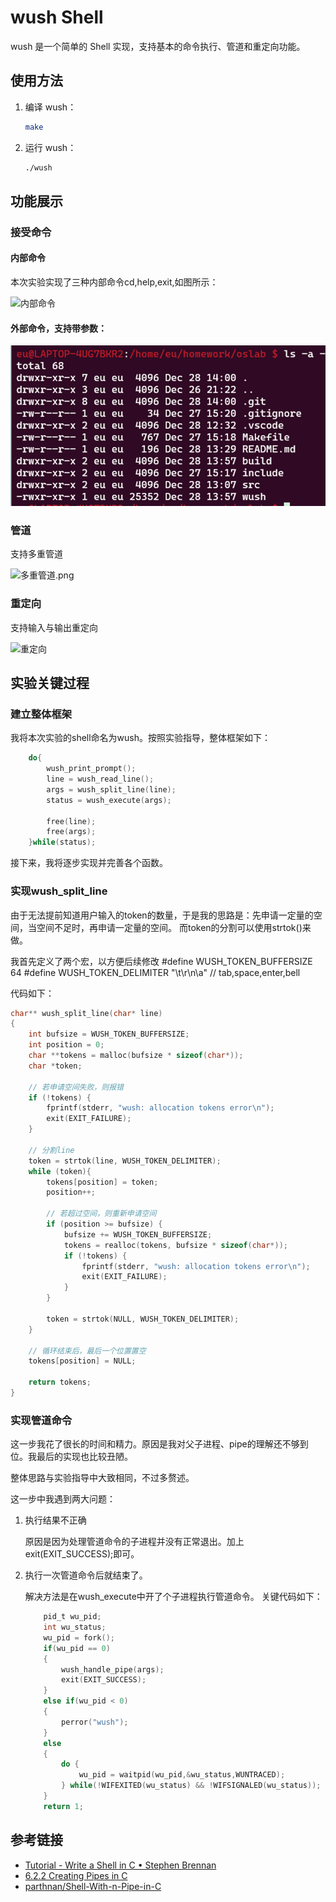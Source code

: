 # wush Shell

wush 是一个简单的 Shell 实现，支持基本的命令执行、管道和重定向功能。

## 使用方法

1. 编译 wush：

   ```bash
   make
   ```

2. 运行 wush：

    ```bash
    ./wush
    ```

## 功能展示
### 接受命令
#### 内部命令
本次实验实现了三种内部命令cd,help,exit,如图所示：

![内部命令](img/bultin.png)

#### 外部命令，支持带参数：
![外部命令](img/外部命令.png)

### 管道
支持多重管道

![多重管道.png](多重管道.png)

### 重定向
支持输入与输出重定向

![重定向](重定向.png)

## 实验关键过程
### 建立整体框架
我将本次实验的shell命名为wush。按照实验指导，整体框架如下：
```c
    do{
        wush_print_prompt();
        line = wush_read_line();
        args = wush_split_line(line);
        status = wush_execute(args);

        free(line);
        free(args);
    }while(status);
```
接下来，我将逐步实现并完善各个函数。

### 实现wush_split_line
由于无法提前知道用户输入的token的数量，于是我的思路是：先申请一定量的空间，当空间不足时，再申请一定量的空间。
而token的分割可以使用strtok()来做。

我首先定义了两个宏，以方便后续修改
#define WUSH_TOKEN_BUFFERSIZE 64
#define WUSH_TOKEN_DELIMITER "\t\r\n\a" // tab,space,enter,bell

代码如下：
```c
char** wush_split_line(char* line)
{
    int bufsize = WUSH_TOKEN_BUFFERSIZE;
    int position = 0;
    char **tokens = malloc(bufsize * sizeof(char*)); 
    char *token;

    // 若申请空间失败，则报错
    if (!tokens) {
        fprintf(stderr, "wush: allocation tokens error\n");
        exit(EXIT_FAILURE);
    }

    // 分割line
    token = strtok(line, WUSH_TOKEN_DELIMITER);
    while (token){
        tokens[position] = token;
        position++;

        // 若超过空间，则重新申请空间
        if (position >= bufsize) {
            bufsize += WUSH_TOKEN_BUFFERSIZE;
            tokens = realloc(tokens, bufsize * sizeof(char*));
            if (!tokens) {
                fprintf(stderr, "wush: allocation tokens error\n");
                exit(EXIT_FAILURE);
            }
        }

        token = strtok(NULL, WUSH_TOKEN_DELIMITER);
    }

    // 循环结束后，最后一个位置置空
    tokens[position] = NULL;

    return tokens;
}
```

### 实现管道命令
这一步我花了很长的时间和精力。原因是我对父子进程、pipe的理解还不够到位。我最后的实现也比较丑陋。

整体思路与实验指导中大致相同，不过多赘述。

这一步中我遇到两大问题：
1. 执行结果不正确

    原因是因为处理管道命令的子进程并没有正常退出。加上exit(EXIT_SUCCESS);即可。

2. 执行一次管道命令后就结束了。

	解决方法是在wush_execute中开了个子进程执行管道命令。
    关键代码如下：
    ``` c
        pid_t wu_pid;
        int wu_status;
        wu_pid = fork();
        if(wu_pid == 0)
        {
            wush_handle_pipe(args);
            exit(EXIT_SUCCESS);
        }
        else if(wu_pid < 0)
        {
            perror("wush");
        }
        else
        {
            do {
                wu_pid = waitpid(wu_pid,&wu_status,WUNTRACED);
            } while(!WIFEXITED(wu_status) && !WIFSIGNALED(wu_status));
        }
        return 1;
    ```

## 参考链接
- [Tutorial - Write a Shell in C • Stephen Brennan](https://brennan.io/2015/01/16/write-a-shell-in-c/)
- [6.2.2 Creating Pipes in C](https://tldp.org/LDP/lpg/node11.html)
- [parthnan/Shell-With-n-Pipe-in-C](https://github.com/parthnan/Shell-With-n-Pipe-in-C)